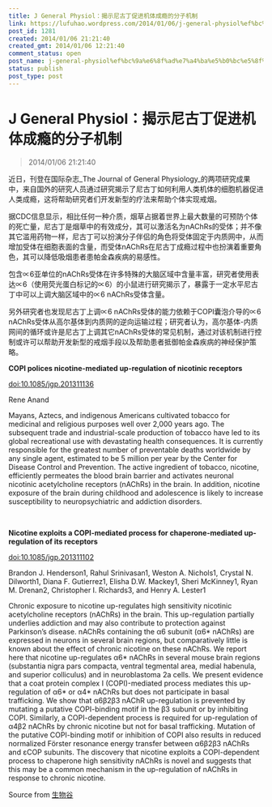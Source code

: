 ```yaml
---
title: J General Physiol：揭示尼古丁促进机体成瘾的分子机制
link: https://lufuhao.wordpress.com/2014/01/06/j-general-physiol%ef%bc%9a%e6%8f%ad%e7%a4%ba%e5%b0%bc%e5%8f%a4%e4%b8%81%e4%bf%83%e8%bf%9b%e6%9c%ba%e4%bd%93%e6%88%90%e7%98%be%e7%9a%84%e5%88%86%e5%ad%90%e6%9c%ba%e5%88%b6/
post_id: 1281
created: 2014/01/06 21:21:40
created_gmt: 2014/01/06 12:21:40
comment_status: open
post_name: j-general-physiol%ef%bc%9a%e6%8f%ad%e7%a4%ba%e5%b0%bc%e5%8f%a4%e4%b8%81%e4%bf%83%e8%bf%9b%e6%9c%ba%e4%bd%93%e6%88%90%e7%98%be%e7%9a%84%e5%88%86%e5%ad%90%e6%9c%ba%e5%88%b6
status: publish
post_type: post
---
```


# J General Physiol：揭示尼古丁促进机体成瘾的分子机制

> 2014/01/06 21:21:40

近日，刊登在国际杂志_The Journal of General Physiology_的两项研究成果中，来自国外的研究人员通过研究揭示了尼古丁如何利用人类机体的细胞机器促进人类成瘾，这将帮助研究者们开发新型的疗法来帮助个体实现戒烟。 

据CDC信息显示，相比任何一种介质，烟草占据着世界上最大数量的可预防个体的死亡量，尼古丁是烟草中的有效成分，其可以激活名为nAChRs的受体；并不像其它滥用药物一样，尼古丁可以扮演分子伴侣的角色将受体固定于内质网中，从而增加受体在细胞表面的含量，而受体nAChRs在尼古丁成瘾过程中也扮演着重要角色，其可以降低吸烟患者患帕金森疾病的易感性。 

包含∝6亚单位的nAChRs受体在许多特殊的大脑区域中含量丰富，研究者使用表达∝6（使用荧光蛋白标记的∝6）的小鼠进行研究揭示了，暴露于一定水平尼古丁中可以上调大脑区域中的∝6 nAChRs受体含量。 

另外研究者也发现尼古丁上调∝6 nAChRs受体的能力依赖于COPI囊泡介导的∝6 nAChRs受体从高尔基体到内质网的逆向运输过程；研究者认为，高尔基体-内质网间的循环或许是尼古丁上调其它nAChRs受体的常见机制，通过对该机制进行控制或许可以帮助开发新型的戒烟手段以及帮助患者抵御帕金森疾病的神经保护策略。 

**COPI polices nicotine-mediated up-regulation of nicotinic receptors**

[doi:10.1085/jgp.201311136](http://dx.doi.org/doi:10.1085/jgp.201311136)

Rene Anand 

Mayans, Aztecs, and indigenous Americans cultivated tobacco for medicinal and religious purposes well over 2,000 years ago. The subsequent trade and industrial-scale production of tobacco have led to its global recreational use with devastating health consequences. It is currently responsible for the greatest number of preventable deaths worldwide by any single agent, estimated to be 5 million per year by the Center for Disease Control and Prevention. The active ingredient of tobacco, nicotine, efficiently permeates the blood brain barrier and activates neuronal nicotinic acetylcholine receptors (nAChRs) in the brain. In addition, nicotine exposure of the brain during childhood and adolescence is likely to increase susceptibility to neuropsychiatric and addiction disorders. 

 

**Nicotine exploits a COPI-mediated process for chaperone-mediated up-regulation of its receptors**

[doi:10.1085/jgp.201311102](http://dx.doi.org/doi:10.1085/jgp.201311102)

Brandon J. Henderson1, Rahul Srinivasan1, Weston A. Nichols1, Crystal N. Dilworth1, Diana F. Gutierrez1, Elisha D.W. Mackey1, Sheri McKinney1, Ryan M. Drenan2, Christopher I. Richards3, and Henry A. Lester1 

Chronic exposure to nicotine up-regulates high sensitivity nicotinic acetylcholine receptors (nAChRs) in the brain. This up-regulation partially underlies addiction and may also contribute to protection against Parkinson’s disease. nAChRs containing the α6 subunit (α6* nAChRs) are expressed in neurons in several brain regions, but comparatively little is known about the effect of chronic nicotine on these nAChRs. We report here that nicotine up-regulates α6* nAChRs in several mouse brain regions (substantia nigra pars compacta, ventral tegmental area, medial habenula, and superior colliculus) and in neuroblastoma 2a cells. We present evidence that a coat protein complex I (COPI)-mediated process mediates this up-regulation of α6* or α4* nAChRs but does not participate in basal trafficking. We show that α6β2β3 nAChR up-regulation is prevented by mutating a putative COPI-binding motif in the β3 subunit or by inhibiting COPI. Similarly, a COPI-dependent process is required for up-regulation of α4β2 nAChRs by chronic nicotine but not for basal trafficking. Mutation of the putative COPI-binding motif or inhibition of COPI also results in reduced normalized Förster resonance energy transfer between α6β2β3 nAChRs and εCOP subunits. The discovery that nicotine exploits a COPI-dependent process to chaperone high sensitivity nAChRs is novel and suggests that this may be a common mechanism in the up-regulation of nAChRs in response to chronic nicotine. 

Source from [生物谷](http://www.bioon.com/biology/ShowArticle.asp?ArticleID=589554)
